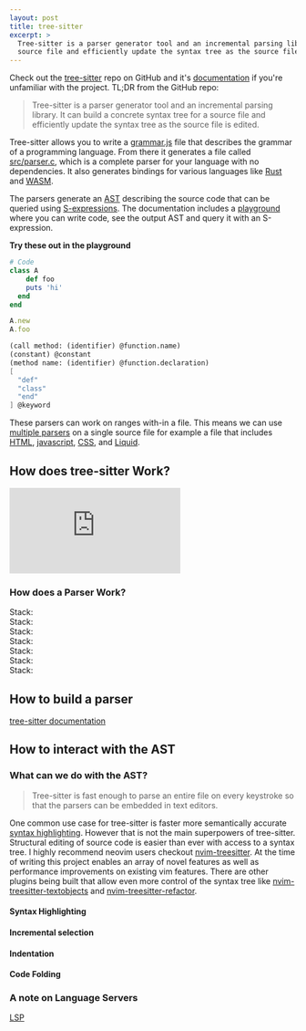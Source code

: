 ```yaml
---
layout: post
title: tree-sitter
excerpt: >
  Tree-sitter is a parser generator tool and an incremental parsing library. It can build a concrete syntax tree for a
  source file and efficiently update the syntax tree as the source file is edited.
---
```


Check out the [tree-sitter](https://github.com/tree-sitter/tree-sitter) repo on GitHub and it's
[documentation](https://tree-sitter.github.io/tree-sitter/) if you're unfamiliar with the project. TL;DR from the GitHub
repo:

> Tree-sitter is a parser generator tool and an incremental parsing library. It can build a concrete syntax tree for a
> source file and efficiently update the syntax tree as the source file is edited.

Tree-sitter allows you to write a [grammar.js](https://github.com/Shopify/tree-sitter-liquid/blob/main/grammar.js)
file that describes the grammar of a programming language. From there it generates a file called
[src/parser.c](https://github.com/Shopify/tree-sitter-liquid/blob/main/src/parser.c), which is a complete parser for
your language with no dependencies. It also generates bindings for various languages like
[Rust](https://github.com/tree-sitter/tree-sitter/blob/master/lib/binding_rust/README.md) and
[WASM](https://github.com/tree-sitter/tree-sitter/blob/master/lib/binding_web/README.md).

The parsers generate an [AST](https://tree-sitter.github.io/tree-sitter/creating-parsers#command-parse) describing the
source code that can be queried using [S-expressions](https://en.wikipedia.org/wiki/S-expression). The documentation
includes a [playground](https://tree-sitter.github.io/tree-sitter/playground) where you can write code, see the output
AST and query it with an S-expression.

**Try these out in the playground**

```ruby
# Code
class A
	def foo
    puts 'hi'
  end
end

A.new
A.foo
```

```scheme
(call method: (identifier) @function.name)
(constant) @constant
(method name: (identifier) @function.declaration)
[
  "def"
  "class"
  "end"
] @keyword
```

These parsers can work on ranges with-in a file. This means we can use [multiple
parsers](https://tree-sitter.github.io/tree-sitter/using-parsers#multi-language-documents) on a single source file for
example a file that includes [HTML](https://github.com/tree-sitter/tree-sitter-html),
[javascript](https://github.com/tree-sitter/tree-sitter-javascript),
[CSS](https://github.com/tree-sitter/tree-sitter-css), and [Liquid](https://github.com/Shopify/tree-sitter-liquid).

## How does tree-sitter Work?

<div class="aspect-w-16 aspect-h-9">
  <iframe src="https://www.youtube-nocookie.com/embed/Jes3bD6P0To" title="YouTube video player" frameborder="0"
  allow="accelerometer; autoplay; clipboard-write; encrypted-media; gyroscope; picture-in-picture"
  allowfullscreen></iframe>
</div>

### How does a Parser Work?

<div class="flex flex-col flex-nowrap content-around">
  <img src="/assets/images/graphs/tree-sitter-parsing-program-0.svg" alt="">
</div>

<div class="flex flex-col flex-nowrap content-around">
  <img src="/assets/images/graphs/tree-sitter-parsing-program-1.svg" alt="">
  <div class="flex flex-row flex-nowrap items-center pl-8 sm:pl-16">
    <span class="font-bold text-2xl">Stack:</span>
    <img src="/assets/images/graphs/tree-sitter-parsing-part-0.svg" alt="">
  </div>
</div>

<div class="flex flex-col flex-nowrap content-around">
  <img src="/assets/images/graphs/tree-sitter-parsing-program-2.svg" alt="">
  <div class="flex flex-row flex-nowrap items-center pl-8 sm:pl-16">
    <span class="font-bold text-2xl">Stack:</span>
    <img src="/assets/images/graphs/tree-sitter-parsing-part-1.svg" alt="">
  </div>
</div>

<div class="flex flex-col flex-nowrap content-around">
  <img src="/assets/images/graphs/tree-sitter-parsing-program-3.svg" alt="">
  <div class="flex flex-row flex-nowrap items-center pl-8 sm:pl-16">
    <span class="font-bold text-2xl">Stack:</span>
    <img src="/assets/images/graphs/tree-sitter-parsing-part-2.svg" alt="">
  </div>
</div>

<div class="flex flex-col flex-nowrap content-around">
  <img src="/assets/images/graphs/tree-sitter-parsing-program-3.svg" alt="">
  <div class="flex flex-row flex-nowrap items-center pl-8 sm:pl-16">
    <span class="font-bold text-2xl">Stack:</span>
    <img src="/assets/images/graphs/tree-sitter-parsing-part-3.svg" alt="">
  </div>
</div>

<div class="flex flex-col flex-nowrap content-around">
  <img src="/assets/images/graphs/tree-sitter-parsing-program-4.svg" alt="">
  <div class="flex flex-row flex-nowrap items-center pl-8 sm:pl-16">
    <span class="font-bold text-2xl">Stack:</span>
    <img src="/assets/images/graphs/tree-sitter-parsing-part-4.svg" alt="">
  </div>
</div>

<div class="flex flex-col flex-nowrap content-around">
  <img src="/assets/images/graphs/tree-sitter-parsing-program-5.svg" alt="">
  <div class="flex flex-row flex-nowrap items-center pl-8 sm:pl-16">
    <span class="font-bold text-2xl">Stack:</span>
    <img src="/assets/images/graphs/tree-sitter-parsing-part-5.svg" alt="">
  </div>
</div>

<div class="flex flex-col flex-nowrap content-around">
  <img src="/assets/images/graphs/tree-sitter-parsing-program-5.svg" alt="">
  <div class="flex flex-row flex-nowrap items-center pl-8 sm:pl-16">
    <span class="font-bold text-2xl">Stack:</span>
    <img src="/assets/images/graphs/tree-sitter-parsing-part-6.svg" alt="">
  </div>
</div>

## How to build a parser

[tree-sitter documentation](https://tree-sitter.github.io/tree-sitter/creating-parsers)

## How to interact with the AST

### What can we do with the AST?

> Tree-sitter is fast enough to parse an entire file on every keystroke so that the parsers can be embedded in text
> editors.

One common use case for tree-sitter is faster more semantically accurate [syntax
highlighting](https://tree-sitter.github.io/tree-sitter/syntax-highlighting). However that is not the main superpowers
of tree-sitter. Structural editing of source code is easier than ever with access to a syntax tree. I highly recommend
neovim users checkout [nvim-treesitter](https://github.com/nvim-treesitter/nvim-treesitter). At the time of writing this
project enables an array of novel features as well as performance improvements on existing vim features. There are other
plugins being built that allow even more control of the syntax tree like
[nvim-treesitter-textobjects](https://github.com/nvim-treesitter/nvim-treesitter-textobjects) and
[nvim-treesitter-refactor](https://github.com/nvim-treesitter/nvim-treesitter-refactor).

#### Syntax Highlighting


#### Incremental selection


#### Indentation


#### Code Folding

### A note on Language Servers

[LSP](https://microsoft.github.io/language-server-protocol/)

